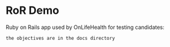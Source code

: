RoR Demo
========

Ruby on Rails app used by OnLifeHealth for testing candidates:

```
the objectives are in the docs directory
```

